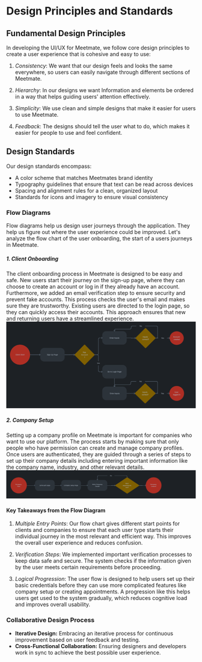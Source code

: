 # Design Principles and Standards

## Fundamental Design Principles

In developing the UI/UX for Meetmate, we follow core design principles to create a user experience that is cohesive and easy to use:

1. *Consistency*: We want that our design feels and looks the same everywhere, so users can easily navigate through different sections of Meetmate.

2. *Hierarchy*: In our designs we want Information and elements be ordered in a way that helps guiding users' attention effectively.

3. *Simplicity*: We use clean and simple designs that make it easier for users to use Meetmate.

4. *Feedback*: The designs should tell the user what to do, which makes it easier for people to use and feel confident.

## Design Standards

Our design standards encompass:

- A color scheme that matches Meetmates brand identity
- Typography guidelines that ensure that text can be read across devices
- Spacing and alignment rules for a clean, organized layout
- Standards for icons and imagery to ensure visual consistency

### Flow Diagrams

Flow diagrams help us design user journeys through the application. They help us figure out where the user experience could be improved. Let's analyze the flow chart of the user onboarding, the start of a users journeys in Meetmate.

##### 1. Client Onboarding

The client onboarding process in Meetmate is designed to be easy and safe. New users start their journey on the sign-up page, where they can choose to create an account or log in if they already have an account. Furthermore, we added an email verification step to ensure security and prevent fake accounts. This process checks the user's email and makes sure they are trustworthy. Existing users are directed to the login page, so they can quickly access their accounts. This approach ensures that new and returning users have a streamlined experience.
![[Flowchart Picture]](../../assets/client-start.png)
##### 2. Company Setup

Setting up a company profile on Meetmate is important for companies who want to use our platform. The process starts by making sure that only people who have permission can create and manage company profiles. Once users are authenticated, they are guided through a series of steps to set up their company details including entering important information like the company name, industry, and other relevant details.
![[Flowchart Picture]](../../assets/company-start.png)

#### Key Takeaways from the Flow Diagram

1. *Multiple Entry Points*: Our flow chart gives different start points for clients and companies to ensure that each user type starts their individual journey in the most relevant and efficient way. This improves the overall user experience and reduces confusion.

2. *Verification Steps*: We implemented important verification processes to keep data safe and secure. The system checks if the information given by the user meets certain requirements before proceeding.

3. *Logical Progression*: The user flow is designed to help users set up their basic credentials before they can use more complicated features like company setup or creating appointments. A progression like this helps users get used to the system gradually, which reduces cognitive load and improves overall usability.


### **Collaborative Design Process**

- **Iterative Design:** Embracing an iterative process for continuous improvement based on user feedback and testing.
- **Cross-Functional Collaboration:** Ensuring designers and developers work in sync to achieve the best possible user experience.